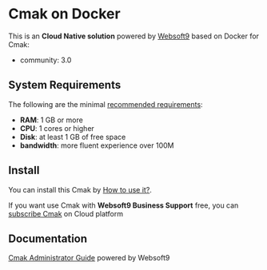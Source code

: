 # Cmak on Docker  

This is an **Cloud Native solution** powered by [Websoft9](https://www.websoft9.com) based on Docker for Cmak:

 - community:  3.0


## System Requirements

The following are the minimal [recommended requirements](https://github.com/yahoo/CMAK):

* **RAM**: 1 GB or more
* **CPU**: 1 cores or higher
* **Disk**: at least 1 GB of free space
* **bandwidth**: more fluent experience over 100M  

## Install

You can install this Cmak by [How to use it?](https://github.com/Websoft9/docker-library#how-to-use-it).   

If you want use Cmak with **Websoft9 Business Support** free, you can [subscribe Cmak](https://www.websoft9.com/apps) on Cloud platform

## Documentation

[Cmak Administrator Guide](https://support.websoft9.com/docs/cmak) powered by Websoft9
